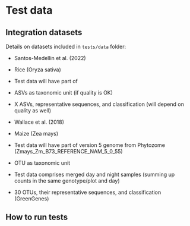 # Test data

## Integration datasets

Details on datasets included in `tests/data` folder:

* Santos-Medellin et al. (2022)
 * Rice (Oryza sativa)
 * Test data will have part of 
 * ASVs as taxonomic unit (if quality is OK)
 * X ASVs, representative sequences, and classification (will depend on quality as well)

* Wallace et al. (2018)
 * Maize (Zea mays)
 * Test data will have part of version 5 genome from Phytozome (Zmays_Zm_B73_REFERENCE_NAM_5_0_55)
 * OTU as taxonomic unit
 * Test data comprises merged day and night samples (summing up counts in the same genotype/plot and day)
 * 30 OTUs, their representative sequences, and classification (GreenGenes)

## How to run tests

